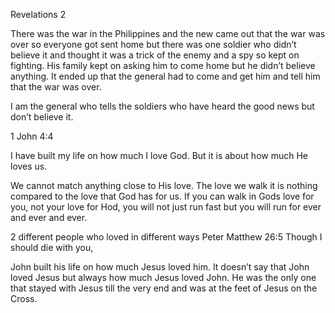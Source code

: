 Revelations 2

There was the war in the Philippines and the new came out that the war was over so everyone got sent home but there was one soldier who didn’t believe it and thought it was a trick of the enemy and a spy so kept on fighting. His family kept on asking him to come home but he didn’t believe anything.
It ended up that the general had to come and get him and tell him that the war was over.

I am the general who tells the soldiers who have heard the good news but don’t believe it.

1 John 4:4

I have built my life on how much I love God.
But it is about how much He loves us.

We cannot match anything close to His love.
The love we walk it is nothing compared to the love that God has for us.
If you can walk in Gods love for you, not your love for Hod, you will not just run fast but you will run for ever and ever and ever.

2 different people who loved in different ways
Peter
Matthew 26:5
Though I should die with you, 

John built his life on how much Jesus loved him. It doesn’t say that John loved Jesus but always how much Jesus loved John.
He was the only one that stayed with Jesus till the very end and was at the feet of Jesus on the Cross.

